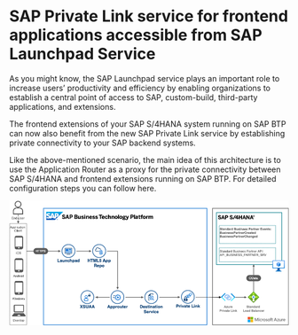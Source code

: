 # SAP Private Link service for frontend applications accessible from SAP Launchpad Service

As you might know, the SAP Launchpad service plays an important role to increase users’ productivity and efficiency by enabling organizations to establish a central point of access to SAP, custom-build, third-party applications, and extensions.  

The frontend extensions of your SAP S/4HANA system running on SAP BTP can now also benefit from the new SAP Private Link service by establishing private connectivity to your SAP backend systems.  

Like the above-mentioned scenario, the main idea of this architecture is to use the Application Router as a proxy for the private connectivity between SAP S/4HANA and frontend extensions running on SAP BTP. For detailed configuration steps you can follow here.

![solution diagram](../img/approuter-launchpad.png)